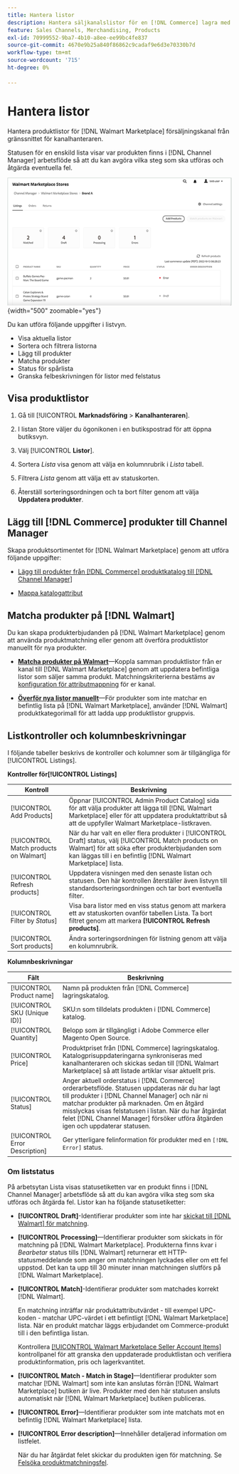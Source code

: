 ```yaml
---
title: Hantera listor
description: Hantera säljkanalslistor för en [!DNL Commerce] lagra med Channel Manager för Adobe Commerce och Magento Open Source.'
feature: Sales Channels, Merchandising, Products
exl-id: 70999552-9ba7-4b10-a8ee-ee99bc4fe837
source-git-commit: 4670e9b25a840f86862c9cadaf9e6d3e70330b7d
workflow-type: tm+mt
source-wordcount: '715'
ht-degree: 0%

---
```


# Hantera listor

Hantera produktlistor för [!DNL Walmart Marketplace] försäljningskanal från gränssnittet för kanalhanteraren.

Statusen för en enskild lista visar var produkten finns i [!DNL Channel Manager] arbetsflöde så att du kan avgöra vilka steg som ska utföras och åtgärda eventuella fel.

![Listsida för en ansluten försäljningskanal](assets/listings-dashboard-view.png){width="500" zoomable="yes"}

Du kan utföra följande uppgifter i listvyn.

* Visa aktuella listor
* Sortera och filtrera listorna
* Lägg till produkter
* Matcha produkter
* Status för spårlista
* Granska felbeskrivningen för listor med felstatus

## Visa produktlistor

1. Gå till [!UICONTROL **Marknadsföring** > **Kanalhanteraren**].

1. I listan Store väljer du ögonikonen i en butikspostrad för att öppna butiksvyn.

1. Välj [!UICONTROL **Listor**].

1. Sortera *Lista* visa genom att välja en kolumnrubrik i *Lista* tabell.

1. Filtrera *Lista* genom att välja ett av statuskorten.

1. Återställ sorteringsordningen och ta bort filter genom att välja **Uppdatera produkter**.

## Lägg till [!DNL Commerce] produkter till Channel Manager

Skapa produktsortimentet för [!DNL Walmart Marketplace] genom att utföra följande uppgifter:

* [Lägg till produkter från [!DNL Commerce] produktkatalog till [!DNL Channel Manager]](add-products-to-channel-store.md)

* [Mappa katalogattribut](map-catalog-attributes.md#configure-product-attribute-settings)

## Matcha produkter på [!DNL Walmart]

Du kan skapa produkterbjudanden på [!DNL Walmart Marketplace] genom att använda produktmatchning eller genom att överföra produktlistor manuellt för nya produkter.

* **[Matcha produkter på Walmart](connect-listings-to-marketplace.md)**—Koppla samman produktlistor från er kanal till [!DNL Walmart Marketplace] genom att uppdatera befintliga listor som säljer samma produkt. Matchningskriterierna bestäms av [konfiguration för attributmappning](map-catalog-attributes.md) för er kanal.

* **[Överför nya listor manuellt](connect-listings-to-marketplace.md#upload-new-product-listings)**—För produkter som inte matchar en befintlig lista på [!DNL Walmart Marketplace], använder [!DNL Walmart] produktkategorimall för att ladda upp produktlistor gruppvis.

## Listkontroller och kolumnbeskrivningar

I följande tabeller beskrivs de kontroller och kolumner som är tillgängliga för [!UICONTROL Listings].

**Kontroller för[!UICONTROL Listings]**

| **Kontroll** | **Beskrivning** |
|----------------------------------------|-------------------------------------------------------------------------------------------------------------------------------------------------------------------------------------------------------------------|
| [!UICONTROL Add Products] | Öppnar [!UICONTROL Admin Product Catalog] sida för att välja produkter att lägga till [!DNL Walmart Marketplace] eller för att uppdatera produktattribut så att de uppfyller Walmart Marketplace-listkraven. |
| [!UICONTROL Match products on Walmart] | När du har valt en eller flera produkter i [!UICONTROL Draft] status, välj [!UICONTROL Match products on Walmart] för att söka efter produkterbjudanden som kan läggas till i en befintlig [!DNL Walmart Marketplace] lista. |
| [!UICONTROL Refresh products] | Uppdatera visningen med den senaste listan och statusen. Den här kontrollen återställer även listvyn till standardsorteringsordningen och tar bort eventuella filter. |
| [!UICONTROL Filter by *Status*] | Visa bara listor med en viss status genom att markera ett av statuskorten ovanför tabellen Lista. Ta bort filtret genom att markera **[!UICONTROL Refresh products]**. |
| [!UICONTROL Sort products] | Ändra sorteringsordningen för listning genom att välja en kolumnrubrik. |


**Kolumnbeskrivningar**

| **Fält** | **Beskrivning** |
|--------------------------------|-------------------------------------------------------------------------------------------------------------------------------------------------------------------------------------------------------------------------------------------------------------------------------------------------------------------------------------------------------------------|
| [!UICONTROL Product name] | Namn på produkten från [!DNL Commerce] lagringskatalog. |
| [!UICONTROL SKU (Unique ID)] | SKU:n som tilldelats produkten i [!DNL Commerce] katalog. |
| [!UICONTROL  Quantity] | Belopp som är tillgängligt i Adobe Commerce eller Magento Open Source. |
| [!UICONTROL Price] | Produktpriset från [!DNL Commerce] lagringskatalog. Katalogprisuppdateringarna synkroniseras med kanalhanteraren och skickas sedan till [!DNL Walmart Marketplace]  så att listade artiklar visar aktuellt pris. |
| [!UICONTROL Status] | Anger aktuell orderstatus i [!DNL Commerce] orderarbetsflöde. Statusen uppdateras när du har lagt till produkter i [!DNL Channel Manager] och när ni matchar produkter på marknaden. Om en åtgärd misslyckas visas felstatusen i listan. När du har åtgärdat felet [!DNL Channel Manager] försöker utföra åtgärden igen och uppdaterar statusen. |
| [!UICONTROL Error Description] | Ger ytterligare felinformation för produkter med en `[!DNL Error]` status. |

### Om liststatus

På arbetsytan Lista visas statusetiketten var en produkt finns i [!DNL Channel Manager] arbetsflöde så att du kan avgöra vilka steg som ska utföras och åtgärda fel. Listor kan ha följande statusetiketter:

* **[!UICONTROL Draft]**-Identifierar produkter som inte har [skickat till [!DNL Walmart] för matchning](connect-listings-to-marketplace.md#match-products).

* **[!UICONTROL Processing]**—Identifierar produkter som skickats in för matchning på [!DNL Walmart Marketplace]. Produkterna finns kvar i *Bearbetar* status tills [!DNL Walmart] returnerar ett HTTP-statusmeddelande som anger om matchningen lyckades eller om ett fel uppstod. Det kan ta upp till 30 minuter innan matchningen slutförs på [!DNL Walmart Marketplace].

* **[!UICONTROL Match]**-Identifierar produkter som matchades korrekt [!DNL Walmart].

  En matchning inträffar när produktattributvärdet - till exempel UPC-koden - matchar UPC-värdet i ett befintligt [!DNL Walmart Marketplace] lista. När en produkt matchar läggs erbjudandet om Commerce-produkt till i den befintliga listan.

  Kontrollera [[!UICONTROL Walmart Marketplace Seller Account Items]](https://seller.walmart.com/items-and-inventory/manage-items) kontrollpanel för att granska den uppdaterade produktlistan och verifiera produktinformation, pris och lagerkvantitet.

* **[!UICONTROL Match - Match in Stage]**—Identifierar produkter som matchar [!DNL Walmart] som inte kan anslutas förrän [!DNL Walmart Marketplace] butiken är live. Produkter med den här statusen ansluts automatiskt när [!DNL Walmart Marketplace] butiken publiceras.

* **[!UICONTROL Error]**—Identifierar produkter som inte matchats mot en befintlig [!DNL Walmart Marketplace] lista.

* **[!UICONTROL Error description]**—Innehåller detaljerad information om listfelet.

  När du har åtgärdat felet skickar du produkten igen för matchning. Se [Felsöka produktmatchningsfel](connect-listings-to-marketplace.md#troubleshoot-product-match-errors).
